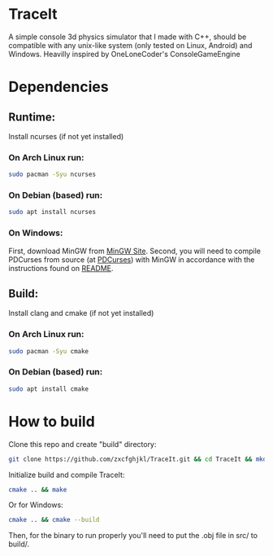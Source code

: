 # TraceIt
A simple console 3d physics simulator that I made with C++, should be compatible with any unix-like system (only tested on Linux, Android) and Windows. Heavilly inspired by OneLoneCoder's ConsoleGameEngine

# Dependencies
## Runtime:
Install ncurses (if not yet installed)
### On Arch Linux run:
```bash
sudo pacman -Syu ncurses
```
### On Debian (based) run:
```bash
sudo apt install ncurses
```
### On Windows:
First, download MinGW from [MinGW Site](https://www.mingw-w64.org/).
Second, you will need to compile PDCurses from source (at [PDCurses](https://github.com/wmcbrine/PDCurses)) with MinGW in accordance with the instructions found on [README](https://github.com/wmcbrine/PDCurses/tree/master/wincon/README.md).

## Build:
Install clang and cmake (if not yet installed)
### On Arch Linux run:
```bash
sudo pacman -Syu cmake
```
### On Debian (based) run:
```bash
sudo apt install cmake
```
# How to build
Clone this repo and create "build" directory:
```bash
git clone https://github.com/zxcfghjkl/TraceIt.git && cd TraceIt && mkdir build
```
Initialize build and compile TraceIt:
```bash
cmake .. && make
```
Or for Windows:
```bash
cmake .. && cmake --build
```
Then, for the binary to run properly you'll need to put the .obj file in src/ to build/.
